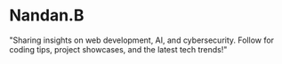 # Nandan.B
"Sharing insights on web development, AI, and cybersecurity. Follow for coding tips, project showcases, and the latest tech trends!"

